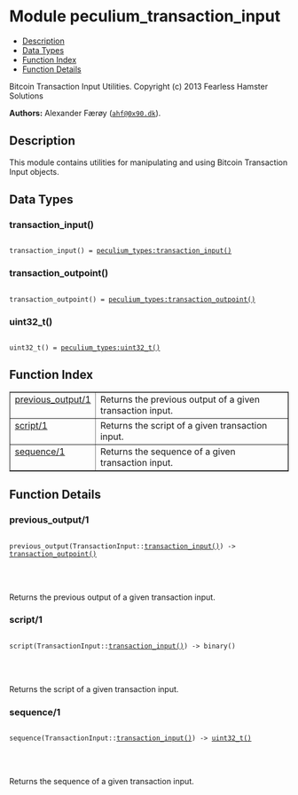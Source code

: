 

# Module peculium_transaction_input #
* [Description](#description)
* [Data Types](#types)
* [Function Index](#index)
* [Function Details](#functions)


Bitcoin Transaction Input Utilities.
Copyright (c)  2013 Fearless Hamster Solutions

__Authors:__ Alexander Færøy ([`ahf@0x90.dk`](mailto:ahf@0x90.dk)).
<a name="description"></a>

## Description ##
   This module contains utilities for manipulating and using Bitcoin
Transaction Input objects.
<a name="types"></a>

## Data Types ##




### <a name="type-transaction_input">transaction_input()</a> ###



<pre><code>
transaction_input() = <a href="peculium_types.md#type-transaction_input">peculium_types:transaction_input()</a>
</code></pre>





### <a name="type-transaction_outpoint">transaction_outpoint()</a> ###



<pre><code>
transaction_outpoint() = <a href="peculium_types.md#type-transaction_outpoint">peculium_types:transaction_outpoint()</a>
</code></pre>





### <a name="type-uint32_t">uint32_t()</a> ###



<pre><code>
uint32_t() = <a href="peculium_types.md#type-uint32_t">peculium_types:uint32_t()</a>
</code></pre>


<a name="index"></a>

## Function Index ##


<table width="100%" border="1" cellspacing="0" cellpadding="2" summary="function index"><tr><td valign="top"><a href="#previous_output-1">previous_output/1</a></td><td>Returns the previous output of a given transaction input.</td></tr><tr><td valign="top"><a href="#script-1">script/1</a></td><td>Returns the script of a given transaction input.</td></tr><tr><td valign="top"><a href="#sequence-1">sequence/1</a></td><td>Returns the sequence of a given transaction input.</td></tr></table>


<a name="functions"></a>

## Function Details ##

<a name="previous_output-1"></a>

### previous_output/1 ###


<pre><code>
previous_output(TransactionInput::<a href="#type-transaction_input">transaction_input()</a>) -&gt; <a href="#type-transaction_outpoint">transaction_outpoint()</a>
</code></pre>

<br></br>


Returns the previous output of a given transaction input.
<a name="script-1"></a>

### script/1 ###


<pre><code>
script(TransactionInput::<a href="#type-transaction_input">transaction_input()</a>) -&gt; binary()
</code></pre>

<br></br>


Returns the script of a given transaction input.
<a name="sequence-1"></a>

### sequence/1 ###


<pre><code>
sequence(TransactionInput::<a href="#type-transaction_input">transaction_input()</a>) -&gt; <a href="#type-uint32_t">uint32_t()</a>
</code></pre>

<br></br>


Returns the sequence of a given transaction input.
